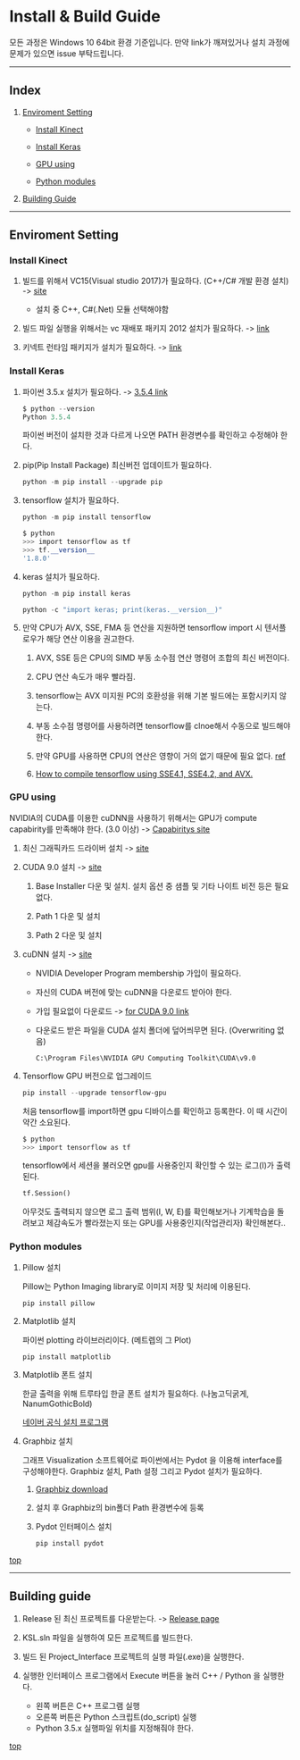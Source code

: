# Install & Build Guide

모든 과정은 Windows 10 64bit 환경 기준입니다. 만약 link가 깨져있거나 설치 과정에 문제가 있으면 issue 부탁드립니다.

-------------------------------------------------------------------

## Index

1. [Enviroment Setting](#enviroment-setting)

    - [Install Kinect](#install-kinect)

    - [Install Keras](#install-keras)

    - [GPU using](#gpu-using)
    
    - [Python modules](#python-modules)

1. [Building Guide](#building-guide)

-------------------------------------------------------------------

## Enviroment Setting

### Install Kinect

1. 빌드를 위해서 VC15(Visual studio 2017)가 필요하다. (C++/C# 개발 환경 설치) -> [site](https://docs.microsoft.com/ko-kr/visualstudio/install/install-visual-studio)

    - 설치 중 C++, C#(.Net) 모듈 선택해야함 

1. 빌드 파일 실행을 위해서는 vc 재배포 패키지 2012 설치가 필요하다. -> [link](https://github.com/crack-love/KSL/blob/master/dependency/vcredist_x64.exe)

1. 키넥트 런타임 패키지가 설치가 필요하다. -> [link](https://drive.google.com/open?id=1_m3lO9dSzmrTBmx_6e3x4FYEU7mtPwXO)

### Install Keras

1. 파이썬 3.5.x 설치가 필요하다. -> [3.5.4 link](https://drive.google.com/open?id=1RfJEmtT12EwDFq2U43h76c5uP0uOiKzq)

    ```powershell
    $ python --version
    Python 3.5.4
    ```

    파이썬 버전이 설치한 것과 다르게 나오면 PATH 환경변수를 확인하고 수정해야 한다.

1. pip(Pip Install Package) 최신버전 업데이트가 필요하다.

    ```powershell
    python -m pip install --upgrade pip
    ```

1. tensorflow 설치가 필요하다.

    ```powershell
    python -m pip install tensorflow

    $ python
    >>> import tensorflow as tf
    >>> tf.__version__
    '1.8.0'
    ```

1. keras 설치가 필요하다.

    ```powershell
    python -m pip install keras

    python -c "import keras; print(keras.__version__)"
    ```

1. 만약 CPU가 AVX, SSE, FMA 등 연산을 지원하면 tensorflow import 시 텐서플로우가 해당 연산 이용을 권고한다.

    1. AVX, SSE 등은 CPU의 SIMD 부동 소수점 연산 명령어 조합의 최신 버전이다.

    1. CPU 연산 속도가 매우 빨라짐.

    1. tensorflow는 AVX 미지원 PC의 호환성을 위해 기본 빌드에는 포함시키지 않는다.

    1. 부동 소수점 명령어를 사용하려면 tensorflow를 clnoe해서 수동으로 빌드해야 한다.

    1. 만약 GPU를 사용하면 CPU의 연산은 영향이 거의 없기 때문에 필요 없다. [ref](https://stackoverflow.com/questions/43134753/tensorflow-wasnt-compiled-to-use-sse-etc-instructions-but-these-are-availab/44984610#44984610)

    1. [How to compile tensorflow using SSE4.1, SSE4.2, and AVX.](https://github.com/tensorflow/tensorflow/issues/8037)

### GPU using

NVIDIA의 CUDA를 이용한 cuDNN을 사용하기 위해서는 GPU가 compute capabirity를 만족해야 한다. (3.0 이상) -> [Capabiritys site](https://developer.nvidia.com/cuda-gpus)

1. 최신 그래픽카드 드라이버 설치 -> [site](http://www.nvidia.com/Download/index.aspx?lang=kr)

1. CUDA 9.0 설치 -> [site](https://developer.nvidia.com/cuda-90-download-archive?target_os=Windows&target_arch=x86_64&target_version=10&target_type=exenetwork)

    1. Base Installer 다운 및 설치. 설치 옵션 중 샘플 및 기타 나이트 비전 등은 필요 없다.

    1. Path 1 다운 및 설치

    1. Path 2 다운 및 설치

1. cuDNN 설치 -> [site](https://developer.nvidia.com/rdp/form/cudnn-download-survey)

    - NVIDIA Developer Program membership 가입이 필요하다.

    - 자신의 CUDA 버전에 맞는 cuDNN을 다운로드 받아야 한다.

    - 가입 필요없이 다운로드 -> [for CUDA 9.0 link](https://drive.google.com/open?id=1QN_0RM_zDXUsKonr91hdqjdCsJ1my989)

    - 다운로드 받은 파일을 CUDA 설치 폴더에 덮어씌무면 된다. (Overwriting 없음)

        `C:\Program Files\NVIDIA GPU Computing Toolkit\CUDA\v9.0`

1. Tensorflow GPU 버전으로 업그레이드

    ```powershell
    pip install --upgrade tensorflow-gpu
    ```

    처음 tensorflow를 import하면 gpu 디바이스를 확인하고 등록한다. 이 때 시간이 약간 소요된다.

    ```powershell
    $ python
    >>> import tensorflow as tf
    ```
    tensorflow에서 세션을 불러오면 gpu를 사용중인지 확인할 수 있는 로그(I)가 출력된다.

    ```python
    tf.Session()
    ```

    아무것도 출력되지 않으면 로그 출력 범위(I, W, E)를 확인해보거나 기계학습을 돌려보고 체감속도가 빨라졌는지 또는 GPU를 사용중인지(작업관리자) 확인해본다..

### Python modules

1. Pillow 설치

    Pillow는 Python Imaging library로 이미지 저장 및 처리에 이용된다.
    
    ```shell
    pip install pillow
    ```

1. Matplotlib 설치
    
    파이썬 plotting 라이브러리이다. (메트렙의 그 Plot)
    
    ```shell
    pip install matplotlib
    ```
    
1. Matplotlib 폰트 설치

    한글 출력을 위해 트루타입 한글 폰트 설치가 필요하다. (나눔고딕굵게, NanumGothicBold)
    
    [네이버 공식 설치 프로그램](https://drive.google.com/open?id=1-Jz2pCw_j9p1Gdh76_Eg-Ke7Xr-V_GEv)

1. Graphbiz 설치

    그래프 Visualization 소프트웨어로 파이썬에서는 Pydot 을 이용해 interface를 구성해야한다. Graphbiz 설치, Path 설정 그리고 Pydot 설치가 필요하다.
    
    1. [Graphbiz download](https://www.graphviz.org/download/)
    
    1. 설치 후 Graphbiz의 bin폴더 Path 환경변수에 등록
    
    1. Pydot 인터페이스 설치
    
        ```shell
        pip install pydot
        ```

[top](#index)

-------------------------------------------------------------------

## Building guide

1. Release 된 최신 프로젝트를 다운받는다. -> [Release page](https://github.com/crack-love/KSL/releases)

1. KSL.sln 파일을 실행하여 모든  프로젝트를 빌드한다.

1. 빌드 된 Project_Interface 프로젝트의 실행 파일(.exe)을 실행한다.

1. 실행한 인터페이스 프로그램에서 Execute 버튼을 눌러 C++ / Python 을 실행한다.
    - 왼쪽 버튼은 C++ 프로그램 실행
    - 오른쪽 버튼은 Python 스크립트(do_script) 실행
    - Python 3.5.x 실행파일 위치를 지정해줘야 한다.

[top](#index)
